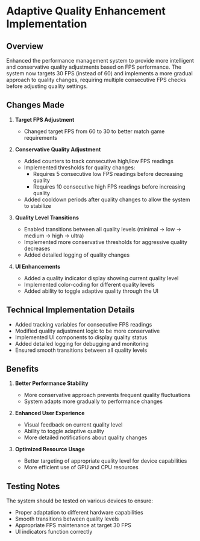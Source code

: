 # Adaptive Quality Enhancement Implementation

## Overview
Enhanced the performance management system to provide more intelligent and conservative quality adjustments based on FPS performance. The system now targets 30 FPS (instead of 60) and implements a more gradual approach to quality changes, requiring multiple consecutive FPS checks before adjusting quality settings.

## Changes Made

1. **Target FPS Adjustment**
   - Changed target FPS from 60 to 30 to better match game requirements

2. **Conservative Quality Adjustment**
   - Added counters to track consecutive high/low FPS readings
   - Implemented thresholds for quality changes:
     - Requires 5 consecutive low FPS readings before decreasing quality
     - Requires 10 consecutive high FPS readings before increasing quality
   - Added cooldown periods after quality changes to allow the system to stabilize

3. **Quality Level Transitions**
   - Enabled transitions between all quality levels (minimal → low → medium → high → ultra)
   - Implemented more conservative thresholds for aggressive quality decreases
   - Added detailed logging of quality changes

4. **UI Enhancements**
   - Added a quality indicator display showing current quality level
   - Implemented color-coding for different quality levels
   - Added ability to toggle adaptive quality through the UI

## Technical Implementation Details

- Added tracking variables for consecutive FPS readings
- Modified quality adjustment logic to be more conservative
- Implemented UI components to display quality status
- Added detailed logging for debugging and monitoring
- Ensured smooth transitions between all quality levels

## Benefits

1. **Better Performance Stability**
   - More conservative approach prevents frequent quality fluctuations
   - System adapts more gradually to performance changes

2. **Enhanced User Experience**
   - Visual feedback on current quality level
   - Ability to toggle adaptive quality
   - More detailed notifications about quality changes

3. **Optimized Resource Usage**
   - Better targeting of appropriate quality level for device capabilities
   - More efficient use of GPU and CPU resources

## Testing Notes

The system should be tested on various devices to ensure:
- Proper adaptation to different hardware capabilities
- Smooth transitions between quality levels
- Appropriate FPS maintenance at target 30 FPS
- UI indicators function correctly